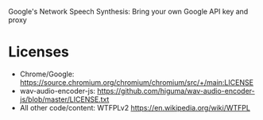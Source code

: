Google's Network Speech Synthesis: Bring your own Google API key and proxy

# Licenses
- Chrome/Google: https://source.chromium.org/chromium/chromium/src/+/main:LICENSE
- wav-audio-encoder-js: https://github.com/higuma/wav-audio-encoder-js/blob/master/LICENSE.txt
- All other code/content: WTFPLv2 https://en.wikipedia.org/wiki/WTFPL
